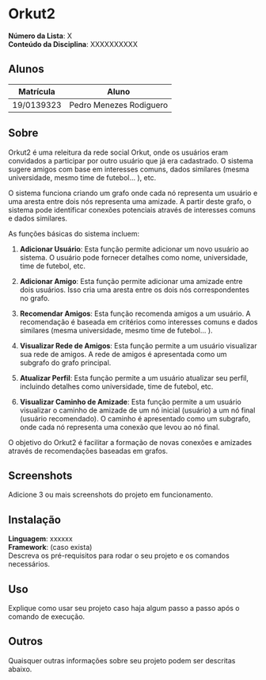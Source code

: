 # Orkut2

**Número da Lista**: X<br>
**Conteúdo da Disciplina**: XXXXXXXXXX<br>

## Alunos
|Matrícula | Aluno |
| -- | -- |
| 19/0139323  |  Pedro Menezes Rodiguero |

## Sobre

Orkut2 é uma releitura da rede social Orkut, onde os usuários eram convidados a participar por outro usuário que já era cadastrado. O sistema sugere amigos com base em interesses comuns, dados similares (mesma universidade, mesmo time de futebol... ), etc.

O sistema funciona criando um grafo onde cada nó representa um usuário e uma aresta entre dois nós representa uma amizade. A partir deste grafo, o sistema pode identificar conexões potenciais através de interesses comuns e dados similares.

As funções básicas do sistema incluem:

1. **Adicionar Usuário**: Esta função permite adicionar um novo usuário ao sistema. O usuário pode fornecer detalhes como nome, universidade, time de futebol, etc.

2. **Adicionar Amigo**: Esta função permite adicionar uma amizade entre dois usuários. Isso cria uma aresta entre os dois nós correspondentes no grafo.

3. **Recomendar Amigos**: Esta função recomenda amigos a um usuário. A recomendação é baseada em critérios como interesses comuns e dados similares (mesma universidade, mesmo time de futebol... ).

4. **Visualizar Rede de Amigos**: Esta função permite a um usuário visualizar sua rede de amigos. A rede de amigos é apresentada como um subgrafo do grafo principal.

5. **Atualizar Perfil**: Esta função permite a um usuário atualizar seu perfil, incluindo detalhes como universidade, time de futebol, etc.

6. **Visualizar Caminho de Amizade**: Esta função permite a um usuário visualizar o caminho de amizade de um nó inicial (usuário) a um nó final (usuário recomendado). O caminho é apresentado como um subgrafo, onde cada nó representa uma conexão que levou ao nó final.

O objetivo do Orkut2 é facilitar a formação de novas conexões e amizades através de recomendações baseadas em grafos.
## Screenshots
Adicione 3 ou mais screenshots do projeto em funcionamento.

## Instalação 
**Linguagem**: xxxxxx<br>
**Framework**: (caso exista)<br>
Descreva os pré-requisitos para rodar o seu projeto e os comandos necessários.

## Uso 
Explique como usar seu projeto caso haja algum passo a passo após o comando de execução.

## Outros 
Quaisquer outras informações sobre seu projeto podem ser descritas abaixo.




